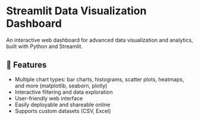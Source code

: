 # Streamlit Data Visualization Dashboard

An interactive web dashboard for advanced data visualization and analytics, built with Python and Streamlit.

## 🚀 Features

- Multiple chart types: bar charts, histograms, scatter plots, heatmaps, and more (matplotlib, seaborn, plotly)
- Interactive filtering and data exploration
- User-friendly web interface
- Easily deployable and shareable online
- Supports custom datasets (CSV, Excel)
